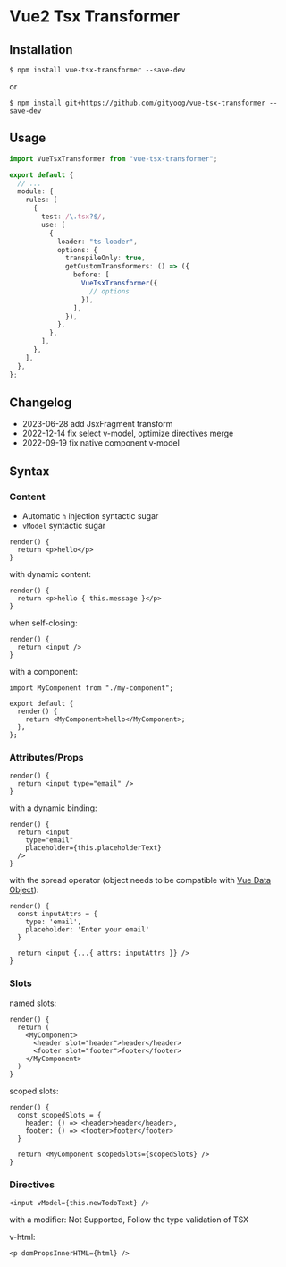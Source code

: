 # Vue2 Tsx Transformer

## Installation

```
$ npm install vue-tsx-transformer --save-dev
```

or

```
$ npm install git+https://github.com/gityoog/vue-tsx-transformer --save-dev
```

## Usage

```ts
import VueTsxTransformer from "vue-tsx-transformer";

export default {
  // ...
  module: {
    rules: [
      {
        test: /\.tsx?$/,
        use: [
          {
            loader: "ts-loader",
            options: {
              transpileOnly: true,
              getCustomTransformers: () => ({
                before: [
                  VueTsxTransformer({
                    // options
                  }),
                ],
              }),
            },
          },
        ],
      },
    ],
  },
};
```

## Changelog
- 2023-06-28 add JsxFragment transform
- 2022-12-14 fix select v-model, optimize directives merge
- 2022-09-19 fix native component v-model

## Syntax

### Content

- Automatic `h` injection syntactic sugar
- `vModel` syntactic sugar

```tsx
render() {
  return <p>hello</p>
}
```

with dynamic content:

```tsx
render() {
  return <p>hello { this.message }</p>
}
```

when self-closing:

```tsx
render() {
  return <input />
}
```

with a component:

```tsx
import MyComponent from "./my-component";

export default {
  render() {
    return <MyComponent>hello</MyComponent>;
  },
};
```

### Attributes/Props

```tsx
render() {
  return <input type="email" />
}
```

with a dynamic binding:

```tsx
render() {
  return <input
    type="email"
    placeholder={this.placeholderText}
  />
}
```

with the spread operator (object needs to be compatible with [Vue Data Object](https://v2.vuejs.org/v2/guide/render-function.html#The-Data-Object-In-Depth)):

```tsx
render() {
  const inputAttrs = {
    type: 'email',
    placeholder: 'Enter your email'
  }

  return <input {...{ attrs: inputAttrs }} />
}
```

### Slots

named slots:

```tsx
render() {
  return (
    <MyComponent>
      <header slot="header">header</header>
      <footer slot="footer">footer</footer>
    </MyComponent>
  )
}
```

scoped slots:

```tsx
render() {
  const scopedSlots = {
    header: () => <header>header</header>,
    footer: () => <footer>footer</footer>
  }

  return <MyComponent scopedSlots={scopedSlots} />
}
```

### Directives

```tsx
<input vModel={this.newTodoText} />
```

with a modifier: Not Supported, Follow the type validation of TSX

v-html:

```tsx
<p domPropsInnerHTML={html} />
```
